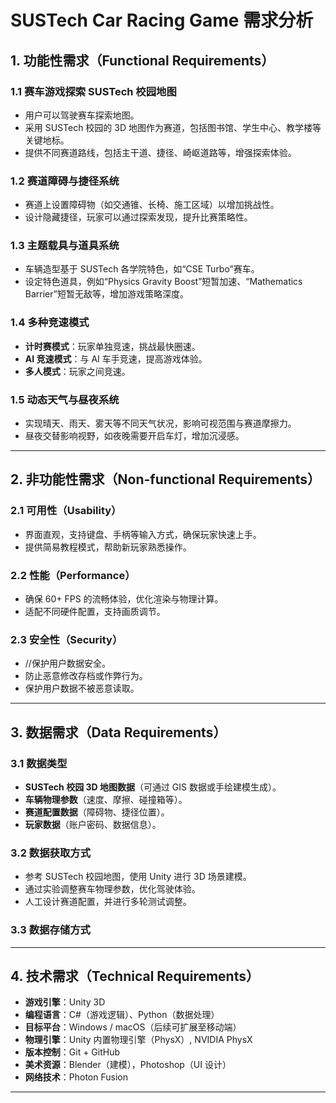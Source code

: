 # SUSTech Car Racing Game 需求分析

## 1. 功能性需求（Functional Requirements）

### 1.1 赛车游戏探索 SUSTech 校园地图  
- 用户可以驾驶赛车探索地图。
- 采用 SUSTech 校园的 3D 地图作为赛道，包括图书馆、学生中心、教学楼等关键地标。  
- 提供不同赛道路线，包括主干道、捷径、崎岖道路等，增强探索体验。  

### 1.2 赛道障碍与捷径系统  
- 赛道上设置障碍物（如交通锥、长椅、施工区域）以增加挑战性。  
- 设计隐藏捷径，玩家可以通过探索发现，提升比赛策略性。  

### 1.3 主题载具与道具系统  
- 车辆造型基于 SUSTech 各学院特色，如“CSE Turbo”赛车。  
- 设定特色道具，例如“Physics Gravity Boost”短暂加速、“Mathematics Barrier”短暂无敌等，增加游戏策略深度。  

### 1.4 多种竞速模式  
- **计时赛模式**：玩家单独竞速，挑战最快圈速。  
- **AI 竞速模式**：与 AI 车手竞速，提高游戏体验。
- **多人模式**：玩家之间竞速。

### 1.5 动态天气与昼夜系统  
- 实现晴天、雨天、雾天等不同天气状况，影响可视范围与赛道摩擦力。  
- 昼夜交替影响视野，如夜晚需要开启车灯，增加沉浸感。  

---

## 2. 非功能性需求（Non-functional Requirements）

### 2.1 可用性（Usability）  
- 界面直观，支持键盘、手柄等输入方式，确保玩家快速上手。  
- 提供简易教程模式，帮助新玩家熟悉操作。  

### 2.2 性能（Performance）  
- 确保 60+ FPS 的流畅体验，优化渲染与物理计算。  
- 适配不同硬件配置，支持画质调节。  

### 2.3 安全性（Security）  
- //保护用户数据安全。  
- 防止恶意修改存档或作弊行为。
- 保护用户数据不被恶意读取。

---

## 3. 数据需求（Data Requirements）

### 3.1 数据类型  
- **SUSTech 校园 3D 地图数据**（可通过 GIS 数据或手绘建模生成）。  
- **车辆物理参数**（速度、摩擦、碰撞箱等）。  
- **赛道配置数据**（障碍物、捷径位置）。
- **玩家数据**（账户密码、数据信息）。

### 3.2 数据获取方式  
- 参考 SUSTech 校园地图，使用 Unity 进行 3D 场景建模。  
- 通过实验调整赛车物理参数，优化驾驶体验。  
- 人工设计赛道配置，并进行多轮测试调整。

### 3.3 数据存储方式

---

## 4. 技术需求（Technical Requirements）
 
- **游戏引擎**：Unity 3D  
- **编程语言**：C#（游戏逻辑）、Python（数据处理）  
- **目标平台**：Windows / macOS（后续可扩展至移动端）  
- **物理引擎**：Unity 内置物理引擎（PhysX）, NVIDIA PhysX  
- **版本控制**：Git + GitHub  
- **美术资源**：Blender（建模），Photoshop（UI 设计）
- **网络技术**：Photon Fusion

---
